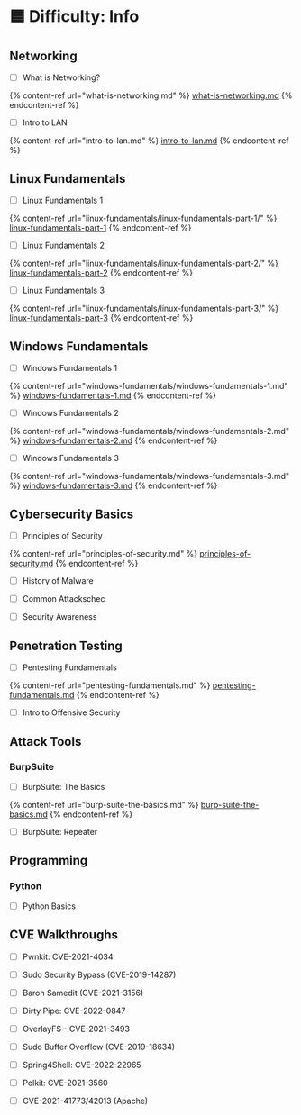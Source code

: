 # 🟦 Difficulty: Info

## Networking

* [ ] What is Networking?

{% content-ref url="what-is-networking.md" %}
[what-is-networking.md](what-is-networking.md)
{% endcontent-ref %}

* [ ] Intro to LAN

{% content-ref url="intro-to-lan.md" %}
[intro-to-lan.md](intro-to-lan.md)
{% endcontent-ref %}

## Linux Fundamentals

* [ ] Linux Fundamentals 1

{% content-ref url="linux-fundamentals/linux-fundamentals-part-1/" %}
[linux-fundamentals-part-1](linux-fundamentals/linux-fundamentals-part-1/)
{% endcontent-ref %}

* [ ] Linux Fundamentals 2

{% content-ref url="linux-fundamentals/linux-fundamentals-part-2/" %}
[linux-fundamentals-part-2](linux-fundamentals/linux-fundamentals-part-2/)
{% endcontent-ref %}

* [ ] Linux Fundamentals 3

{% content-ref url="linux-fundamentals/linux-fundamentals-part-3/" %}
[linux-fundamentals-part-3](linux-fundamentals/linux-fundamentals-part-3/)
{% endcontent-ref %}

## Windows Fundamentals

* [ ] Windows Fundamentals 1

{% content-ref url="windows-fundamentals/windows-fundamentals-1.md" %}
[windows-fundamentals-1.md](windows-fundamentals/windows-fundamentals-1.md)
{% endcontent-ref %}

* [ ] Windows Fundamentals 2

{% content-ref url="windows-fundamentals/windows-fundamentals-2.md" %}
[windows-fundamentals-2.md](windows-fundamentals/windows-fundamentals-2.md)
{% endcontent-ref %}

* [ ] Windows Fundamentals 3

{% content-ref url="windows-fundamentals/windows-fundamentals-3.md" %}
[windows-fundamentals-3.md](windows-fundamentals/windows-fundamentals-3.md)
{% endcontent-ref %}

## Cybersecurity Basics

* [ ] Principles of Security

{% content-ref url="principles-of-security.md" %}
[principles-of-security.md](principles-of-security.md)
{% endcontent-ref %}

* [ ] History of Malware



* [ ] Common Attackschec



* [ ] Security Awareness



## Penetration Testing

* [ ] Pentesting Fundamentals

{% content-ref url="pentesting-fundamentals.md" %}
[pentesting-fundamentals.md](pentesting-fundamentals.md)
{% endcontent-ref %}

* [ ] Intro to Offensive Security



## Attack Tools

### BurpSuite

* [ ] BurpSuite: The Basics

{% content-ref url="burp-suite-the-basics.md" %}
[burp-suite-the-basics.md](burp-suite-the-basics.md)
{% endcontent-ref %}

* [ ] BurpSuite: Repeater



## Programming

### Python

* [ ] Python Basics



## CVE Walkthroughs

* [ ] Pwnkit: CVE-2021-4034



* [ ] Sudo Security Bypass (CVE-2019-14287)



* [ ] Baron Samedit (CVE-2021-3156)



* [ ] Dirty Pipe: CVE-2022-0847



* [ ] OverlayFS - CVE-2021-3493



* [ ] Sudo Buffer Overflow (CVE-2019-18634)



* [ ] Spring4Shell: CVE-2022-22965



* [ ] Polkit: CVE-2021-3560



* [ ] CVE-2021-41773/42013 (Apache)



